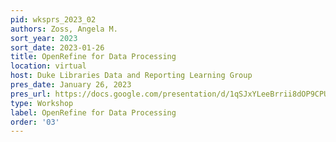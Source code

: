 ```yaml
---
pid: wksprs_2023_02
authors: Zoss, Angela M.
sort_year: 2023
sort_date: 2023-01-26
title: OpenRefine for Data Processing
location: virtual
host: Duke Libraries Data and Reporting Learning Group
pres_date: January 26, 2023
pres_url: https://docs.google.com/presentation/d/1qSJxYLeeBrrii8dOP9CPU-8PenKDKzX2cEqawMtzCNQ/edit#slide=id.g1fdd0fa40e6_2_83
type: Workshop
label: OpenRefine for Data Processing
order: '03'
---
```

